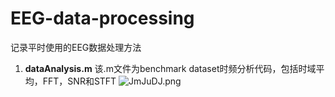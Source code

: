 # EEG-data-processing
记录平时使用的EEG数据处理方法
1. **dataAnalysis.m**
该.m文件为benchmark dataset时频分析代码，包括时域平均，FFT，SNR和STFT
![JmJuDJ.png](https://s1.ax1x.com/2020/04/18/JmJuDJ.png)
